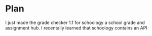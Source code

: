 # Plan
I just made the grade checker 1.1 for schoology a school grade and assignment hub. I recentally learned that schoology contains an API 
